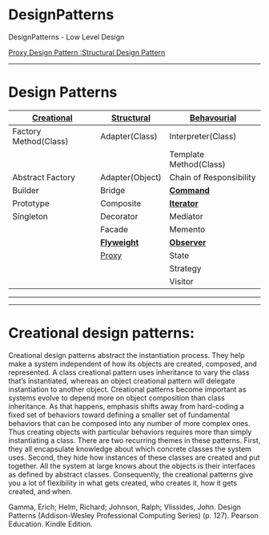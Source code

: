 # DesignPatterns
DesignPatterns - Low Level Design

[Proxy Design Pattern :Structural Design Pattern](https://youtu.be/9MxHKlVc6ZM)


---
# Design Patterns

|<b>[**Creational**]()</b>|<b>[**Structural**]()</b>|[**Behavourial**]()</b>|
|---|---|---|
|Factory Method(Class)|Adapter(Class)|Interpreter(Class)|
|||Template Method(Class)|
|Abstract Factory|Adapter(Object)|Chain of Responsibility|
|Builder|Bridge|<b>[Command](https://github.com/vishal637yadav/DesignPatterns/blob/master/src/document/md/Command-Design-Pattern.md)</b>|
|Prototype|Composite|[<b>Iterator</b>](https://github.com/vishal637yadav/DesignPatterns/blob/master/src/document/md/Iterator-Behavioral-Design-Pattern.md)|
|Singleton|Decorator|Mediator|
||Facade|Memento|
||[<b>Flyweight</b>](https://github.com/vishal637yadav/DesignPatterns/blob/master/src/document/md/FlyweightDesignPattern.md)|[<b>Observer</b>](https://github.com/vishal637yadav/DesignPatterns/blob/master/src/document/md/Observer-Design-Pattern.md)|
||[Proxy](https://github.com/vishal637yadav/DesignPatterns/blob/master/src/document/md/Proxy-Theory.md)|State|
|||Strategy|
|||Visitor|

---

---
# Creational design patterns:
Creational design patterns abstract the instantiation process. They help make a system independent of how its objects are created, composed, and represented. A class creational pattern uses inheritance to vary the class that’s instantiated, whereas an object creational pattern will delegate instantiation to another object. Creational patterns become important as systems evolve to depend more on object composition than class inheritance. As that happens, emphasis shifts away from hard-coding a fixed set of behaviors toward defining a smaller set of fundamental behaviors that can be composed into any number of more complex ones. Thus creating objects with particular behaviors requires more than simply instantiating a class. There are two recurring themes in these patterns. First, they all encapsulate knowledge about which concrete classes the system uses. Second, they hide how instances of these classes are created and put together. All the system at large knows about the objects is their interfaces as defined by abstract classes. Consequently, the creational patterns give you a lot of flexibility in what gets created, who creates it, how it gets created, and when.

Gamma, Erich; Helm, Richard; Johnson, Ralph; Vlissides, John. Design Patterns (Addison-Wesley Professional Computing Series) (p. 127). Pearson Education. Kindle Edition. 
